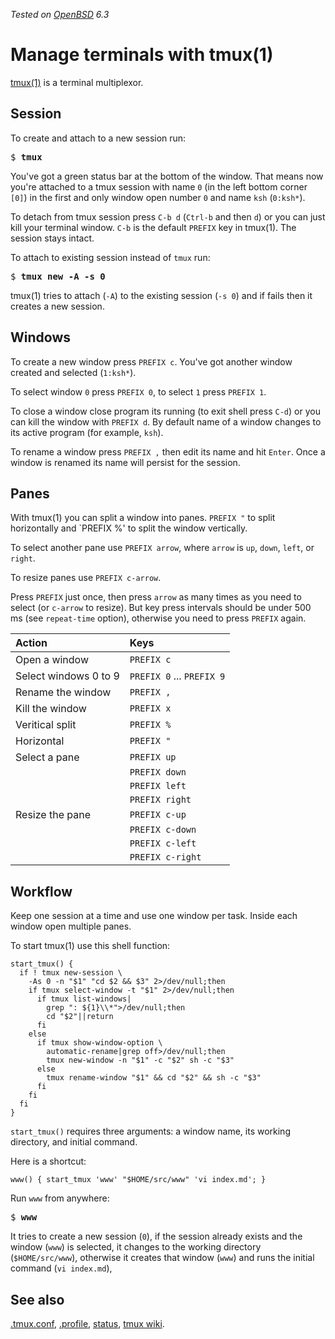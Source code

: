 _Tested on [OpenBSD](/openbsd/) 6.3_

# Manage terminals with tmux(1)

[tmux(1)](https://man.openbsd.org/tmux.1) is a terminal multiplexor.

## Session

To create and attach to a new session run:

<pre>
$ <b>tmux</b>
</pre>

You've got a green status bar at the bottom of the window. That
means now you're attached to a tmux session with name `0` (in the
left bottom corner `[0]`) in the first and only window open number
`0` and name `ksh` (`0:ksh*`).

To detach from tmux session press `C-b d` (`Ctrl-b` and then `d`)
or you can just kill your terminal window. `C-b` is the default
`PREFIX` key in tmux(1). The session stays intact.

To attach to existing session instead of `tmux` run:

<pre>
$ <b>tmux new -A -s 0</b>
</pre>

tmux(1) tries to attach (`-A`) to the existing session (`-s 0`) and if
fails then it creates a new session.

## Windows

To create a new window press `PREFIX c`. You've got
another window created and selected (`1:ksh*`).

To select window `0` press `PREFIX 0`, to select `1` press `PREFIX 1`.

To close a window close program its running (to exit shell press `C-d`)
or you can kill the window with `PREFIX d`. By default name of a window
changes to its active program (for example, `ksh`).

To rename a window press `PREFIX ,` then edit its name and hit `Enter`.
Once a window is renamed its name will persist for the session.

## Panes

With tmux(1) you can split a window into panes. `PREFIX "` to split
horizontally and `PREFIX %' to split the window vertically.

To select another pane use `PREFIX arrow`, where `arrow` is `up`,
`down`, `left`, or `right`.

To resize panes use `PREFIX c-arrow`.

Press `PREFIX` just once, then press `arrow` as many times as you need
to select (or `c-arrow` to resize).  But key press intervals should be
under 500 ms (see `repeat-time` option), otherwise you need to press
`PREFIX` again.


Action                | Keys
:--                   | :--
Open a window         | `PREFIX c`
Select windows 0 to 9 | `PREFIX 0` ... `PREFIX 9`
Rename the window     | `PREFIX ,`
Kill the window       | `PREFIX x`
Veritical split       | `PREFIX %`
Horizontal            | `PREFIX "`
Select a pane         | `PREFIX up`
                      | `PREFIX down`
                      | `PREFIX left`
                      | `PREFIX right`
Resize the pane       | `PREFIX c-up`
                      | `PREFIX c-down`
                      | `PREFIX c-left`
                      | `PREFIX c-right`

## Workflow

Keep one session at a time and use one window per task. Inside each
window open multiple panes.

To start tmux(1) use this shell function:

```
start_tmux() {
  if ! tmux new-session \
    -As 0 -n "$1" "cd $2 && $3" 2>/dev/null;then
    if tmux select-window -t "$1" 2>/dev/null;then
      if tmux list-windows|
        grep ": ${1}\\*">/dev/null;then
        cd "$2"||return
      fi
    else
      if tmux show-window-option \
        automatic-rename|grep off>/dev/null;then
        tmux new-window -n "$1" -c "$2" sh -c "$3"
      else
        tmux rename-window "$1" && cd "$2" && sh -c "$3"
      fi
    fi
  fi
}
```

`start_tmux()` requires three arguments: a window name, its working
directory, and initial command.

Here is a shortcut:

```
www() { start_tmux 'www' "$HOME/src/www" 'vi index.md'; }
```

Run `www` from anywhere:

<pre>
$ <b>www</b>
</pre>

It tries to create a new session (`0`),
if the session already exists and  the window (`www`) is selected,
it changes to the working directory (`$HOME/src/www`), otherwise
it creates that window (`www`) and runs the initial command (`vi index.md`),

## See also

[.tmux.conf](/openbsd/tmux.conf),
[.profile](/openbsd/profile),
[status](/bin/status),
[tmux wiki](https://github.com/tmux/tmux/wiki).
